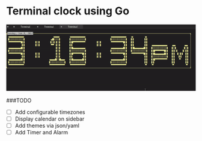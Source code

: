 # Terminal clock using Go


![demo](clock.gif)



###TODO

 - [ ] Add configurable timezones
 - [ ] Display calendar on sidebar
 - [ ] Add themes via json/yaml
 - [ ] Add Timer and Alarm
